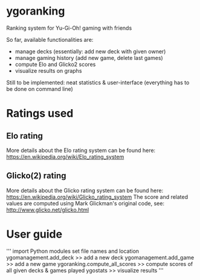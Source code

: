 # ygoranking
Ranking system for Yu-Gi-Oh! gaming with friends

So far, available functionalities are:
  - manage decks (essentially: add new deck with given owner)
  - manage gaming history (add new game, delete last games)
  - compute Elo and Glicko2 scores
  - visualize results on graphs 
 
Still to be implemented: neat statistics & user-interface (everything has to be done on command line)

# Ratings used
## Elo rating
More details about the Elo rating system can be found here: https://en.wikipedia.org/wiki/Elo_rating_system

## Glicko(2) rating
More details about the Glicko rating system can be found here: https://en.wikipedia.org/wiki/Glicko_rating_system
The score and related values are computed using Mark Glickman's original code, see: http://www.glicko.net/glicko.html

# User guide
'''
import Python modules
set file names and location
ygomanagement.add_deck >> add a new deck
ygomanagement.add_game >> add a new game
ygoranking.compute_all_scores >> compute scores of all given decks & games played
ygostats >> visualize results
'''
